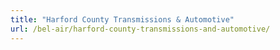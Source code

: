 ```yaml
---
title: "Harford County Transmissions & Automotive"
url: /bel-air/harford-county-transmissions-and-automotive/
---
```


